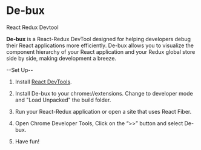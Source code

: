 # De-bux
React Redux Devtool


<strong>De-bux</strong> is a React-Redux DevTool designed for helping developers debug their React applications more efficiently. De-bux allows you to visualize the component hierarchy of your React application and your Redux global store side by side, making development a breeze. 

--Set Up--

1. Install <a href="https://chrome.google.com/webstore/detail/react-developer-tools/fmkadmapgofadopljbjfkapdkoienihi?hl=en">React DevTools</a>. 

2. Install De-bux to your chrome://extensions. Change to developer mode and "Load Unpacked" the build folder.

3. Run your React-Redux application or open a site that uses React Fiber.

4. Open Chrome Developer Tools, Click on the “>>” button and select De-bux.

5. Have fun!


